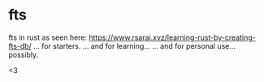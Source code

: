 # fts
fts in rust
as seen here: https://www.rsarai.xyz/learning-rust-by-creating-fts-db/
... for starters.
... and for learning...
... and for personal use... possibly. 

<3
